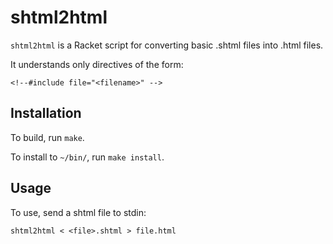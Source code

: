 
# shtml2html

`shtml2html` is a Racket script for converting basic .shtml files
into .html files.

It understands only directives of the form:

```
<!--#include file="<filename>" -->
```

## Installation

To build, run `make`.

To install to `~/bin/`, run `make install`.


## Usage

To use, send a shtml file to stdin:

    shtml2html < <file>.shtml > file.html


